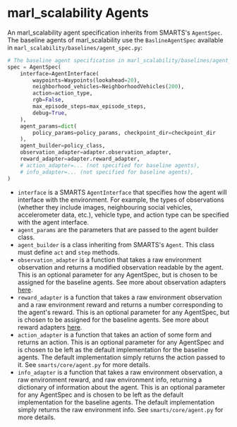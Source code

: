 # marl_scalability Agents

An marl_scalability agent specification inherits from SMARTS's `AgentSpec`. The baseline agents of marl_scalability use the `BaslineAgentSpec` available in `marl_scalability/baselines/agent_spec.py`:
```python
# The baseline agent specification in marl_scalability/baselines/agent_spec.py.
spec = AgentSpec(
    interface=AgentInterface(
        waypoints=Waypoints(lookahead=20),
        neighborhood_vehicles=NeighborhoodVehicles(200),
        action=action_type,
        rgb=False,
        max_episode_steps=max_episode_steps,
        debug=True,
    ),
    agent_params=dict(
        policy_params=policy_params, checkpoint_dir=checkpoint_dir
    ),
    agent_builder=policy_class,
    observation_adapter=adapter.observation_adapter,
    reward_adapter=adapter.reward_adapter,
    # action_adapter=... (not specified for baseline agents),
    # info_adapter=... (not specified for baseline agents),
)
```

- `interface` is a SMARTS `AgentInterface` that specifies how the agent will interface with the environment. For example, the types of observations (whether they include images, neighbouring social vehicles, accelerometer data, etc.), vehicle type, and action type can be specified with the agent interface.
- `agent_params` are the parameters that are passed to the agent builder class.
- `agent_builder` is a class inheriting from SMARTS's `Agent`. This class must define `act` and `step` methods.
- `observation_adapter` is a function that takes a raw environment observation and returns a modified observation readable by the agent. This is an optional parameter for any AgentSpec, but is chosen to be assigned for the baseline agents. See more about observation adapters [here](observations.md).
- `reward_adapter` is a function that takes a raw environment observation and a raw environment reward and returns a number corresponding to the agent's reward. This is an optional parameter for any AgentSpec, but is chosen to be assigned for the baseline agents. See more about reward adapters [here](rewards.md).
- `action_adapter` is a function that takes an action of some form and returns an action. This is an optional parameter for any AgentSpec and is chosen to be left as the default implementation for the baseline agents. The default implementation simply returns the action passed to it. See `smarts/core/agent.py` for more details.
- `info_adapter` is a function that takes a raw environment observation, a raw environment reward, and raw environment info, returning a dictionary of information about the agent. This is an optional parameter for any AgentSpec and is chosen to be left as the default implementation for the baseline agents. The default implementation simply returns the raw environment info. See `smarts/core/agent.py` for more details.
